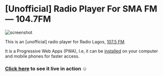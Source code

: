 # [Unofficial] Radio Player For SMA FM &mdash; 104.7FM

![screenshot](https://radiolagos.hmmd.xyz/screenshot.png)

This is an [unofficial] radio player for Radio Lagos, [107.5 FM](https://radiolagos.net).

It is a Progressive Web Apps (PWA), I.e, it can be [installed](https://support.google.com/chrome/answer/9658361) on your computer and mobile phones for faster access.

### [Click here](https://radiolagos.hmmd.xyz) to see it live in action ☺
